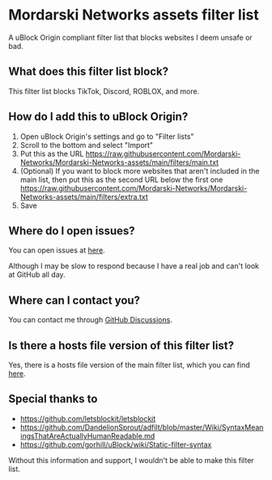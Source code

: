 # Mordarski Networks assets filter list

A uBlock Origin compliant filter list that blocks websites I deem unsafe or bad.

## What does this filter list block?

This filter list blocks TikTok, Discord, ROBLOX, and more.

## How do I add this to uBlock Origin?

1. Open uBlock Origin's settings and go to "Filter lists"
2. Scroll to the bottom and select "Import"
3. Put this as the URL https://raw.githubusercontent.com/Mordarski-Networks/Mordarski-Networks-assets/main/filters/main.txt
4. (Optional) If you want to block more websites that aren't included in the main list, then put this as the second URL below the first one https://raw.githubusercontent.com/Mordarski-Networks/Mordarski-Networks-assets/main/filters/extra.txt
5. Save

## Where do I open issues?

You can open issues at [here](https://github.com/Mordarski-Networks/Mordarski-Networks-assets/issues).

Although I may be slow to respond because I have a real job and can't look at GitHub all day.

## Where can I contact you?

You can contact me through [GitHub Discussions](https://github.com/Mordarski-Networks/Mordarski-Networks-assets/discussions).

## Is there a hosts file version of this filter list?

Yes, there is a hosts file version of the main filter list, which you can find [here](https://github.com/Mordarski-Networks/Mordarski-Networks-assets/tree/main/hosts).

## Special thanks to

- https://github.com/letsblockit/letsblockit
- https://github.com/DandelionSprout/adfilt/blob/master/Wiki/SyntaxMeaningsThatAreActuallyHumanReadable.md
- https://github.com/gorhill/uBlock/wiki/Static-filter-syntax

Without this information and support, I wouldn't be able to make this filter list.
